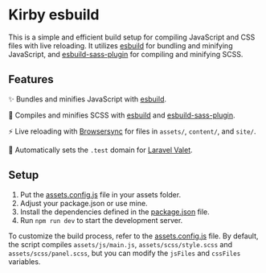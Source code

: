 # Kirby esbuild

This is a simple and efficient build setup for compiling JavaScript and CSS files with live reloading. It utilizes [esbuild](https://esbuild.github.io/) for bundling and minifying JavaScript, and [esbuild-sass-plugin](https://github.com/glromeo/esbuild-sass-plugin) for compiling and minifying SCSS.

## Features

✨ Bundles and minifies JavaScript with [esbuild](https://esbuild.github.io/).

🎨 Compiles and minifies SCSS with [esbuild](https://esbuild.github.io/) and [esbuild-sass-plugin](https://github.com/glromeo/esbuild-sass-plugin).

⚡ Live reloading with [Browsersync](https://browsersync.io/) for files in `assets/`, `content/`, and `site/`.

🐘 Automatically sets the `.test` domain for [Laravel Valet](https://github.com/laravel/valet).

## Setup

1. Put the [assets.config.js](assets/assets.config.js) file in your assets folder.
2. Adjust your package.json or use mine.
3. Install the dependencies defined in the [package.json](package.json) file.
4. Run `npm run dev` to start the development server.

To customize the build process, refer to the [assets.config.js](assets/assets.config.js) file. By default, the script compiles `assets/js/main.js`, `assets/scss/style.scss` and `assets/scss/panel.scss`, but you can modify the `jsFiles` and `cssFiles` variables.